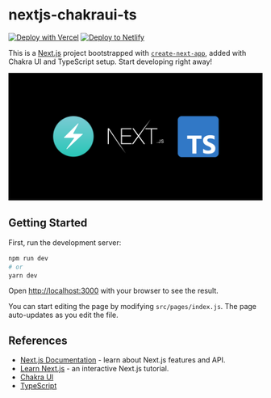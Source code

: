 # nextjs-chakraui-ts

[![Deploy with Vercel](https://vercel.com/button)](https://vercel.com/import/git?s=https://github.com/sozonome/next-app-chakra-ts) [![Deploy to Netlify](https://www.netlify.com/img/deploy/button.svg)](https://app.netlify.com/start/deploy?repository=https://github.com/sozonome/next-app-chakra-ts)

This is a [Next.js](https://nextjs.org/) project bootstrapped with [`create-next-app`](https://github.com/vercel/next.js/tree/canary/packages/create-next-app), added with Chakra UI and TypeScript setup.
Start developing right away!

![Next.js-ChakraUI-TypeScript](/public/next-app-chakra-ts.png)

## Getting Started

First, run the development server:

```bash
npm run dev
# or
yarn dev
```

Open [http://localhost:3000](http://localhost:3000) with your browser to see the result.

You can start editing the page by modifying `src/pages/index.js`. The page auto-updates as you edit the file.

## References

- [Next.js Documentation](https://nextjs.org/docs) - learn about Next.js features and API.
- [Learn Next.js](https://nextjs.org/learn) - an interactive Next.js tutorial.
- [Chakra UI](https://chakra-ui.com)
- [TypeScript](https://typescriptlang.org)
